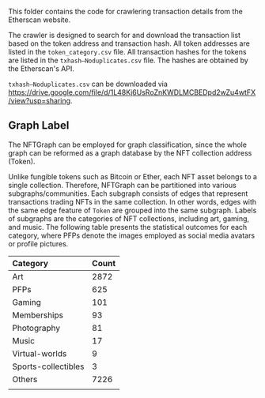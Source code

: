 This folder contains the code for crawlering transaction details from the Etherscan website.

The crawler is designed to search for and download the transaction list based on the token address and transaction hash. All token addresses are listed in the `token_category.csv` file. All transaction hashes for the tokens are listed in the `txhash—Noduplicates.csv` file. The hashes are obtained by the Etherscan's API.


`txhash—Noduplicates.csv` can be downloaded via https://drive.google.com/file/d/1L48Kj6UsRoZnKWDLMCBEDpd2wZu4wtFX/view?usp=sharing.


## Graph Label
The NFTGraph can be employed for graph classification, since the whole graph can be reformed as a graph database by the NFT collection address (Token).

Unlike fungible tokens such as Bitcoin or Ether, each NFT asset belongs to a single collection. Therefore, NFTGraph can be partitioned into various subgraphs/communities. Each subgraph consists of edges that represent transactions trading NFTs in the same collection. In other words, edges with the same edge feature of `Token` are grouped into the same subgraph. Labels of subgraphs are the categories of NFT collections, including art, gaming, and music. The following table presents the statistical outcomes for each category, where PFPs denote the images employed as social media avatars or profile pictures.


| Category | Count |
|:-|:-|
Art | 2872
PFPs | 625
Gaming | 101
Memberships | 93
Photography | 81
Music | 17
Virtual-worlds | 9
Sports-collectibles | 3
Others | 7226
||


